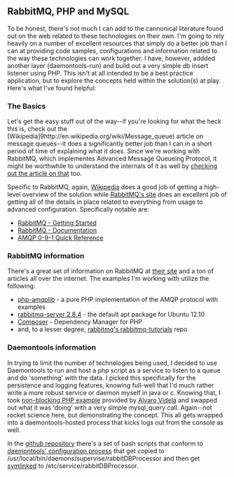 ## RabbitMQ, PHP and MySQL

To be honest, there's not much I can add to the cannonical literature found out on the web related to these technologies on their own.  I'm going to rely heavily on a number of excellent resources that simply do a better job than I can at providing code samples, configurations and information related to the way these technologies can work together.  I have,  however, addded another layer (daemontools-run) and build out a very simple db insert listener using PHP.  This isn't at all intended to be a best practice application, but to explore the concepts held within the solution(s) at play.  Here's what I've found helpful:

### The Basics

Let's get the easy stuff out of the way--if you're looking for what the heck this is, check out the [Wikipedia]9http://en.wikipedia.org/wiki/Message_queue) article on message queues--it does a significantly better job than I can in a short period of time of explaining what it does.  Since we're working with RabbitMQ, which implementes Advanced Message Queueing Protocol, it might be worthwhile to understand the internals of it as well by [checking out the article on that](http://en.wikipedia.org/wiki/Advanced_Message_Queuing_Protocol) too.

Specific to RabbitMQ, again, [Wikipedia](http://en.wikipedia.org/wiki/RabbitMQ) does a good job of getting a high-level overview of the solution while [RabbitMQ's site](http://www.rabbitmq.com) does an excellent job of getting all of the details in place related to everything from usage to advanced configuration.  Specifically notable are:

 * [RabbitMQ - Getting Started](http://www.rabbitmq.com/getstarted.html)
 * [RabbitMQ - Documentation](http://www.rabbitmq.com/documentation.html)
 * [AMQP 0-9-1 Quick Reference](http://www.rabbitmq.com/amqp-0-9-1-quickref.html)

### RabbitMQ information

There's a great set of information on RabbitMQ at [their site](http://www.rabbitmq.com) and a ton of articles all over the internet.  The examples I'm working with utilize the following:

 * [php-amqplib](https://github.com/videlalvaro/php-amqplib) - a pure PHP implementation of the AMQP protocol with examples
 * [rabbitmq-server 2.8.4](http://www.rabbitmq.com/install-debian.html) - the default apt package for Ubuntu 12.10
 * [Composer](http://getcomposer.org) - Dependency Manager for PHP
 * and, to a lesser degree, [rabbitmq's rabbitmq-tutorials](https://github.com/rabbitmq/rabbitmq-tutorials) repo
 
### Daemontools information

In trying to limit the number of technologies being used, I decided to use Daemontools to run and host a php script as a service to listen to a queue and do 'something' with the data.  I picked this specifically for the persistence and logging features, knowing full-well that I'd much rather write a more robust service or daemon myself in java or c.  Knowing that, I took [non-blocking PHP example](https://github.com/videlalvaro/php-amqplib/blob/master/demo/amqp_consumer_non_blocking.php) provided by [Alvaro Videla](https://github.com/videlalvaro) and swapped out what it was 'doing' with a very simple mysql_query call.  Again--not rocket science here, but demonstrating the concept.  This all gets wrapped into a daemontools-hosted process that kicks logs out from the console as well.  

In the [github repository](https://github.com/patrickmcclory/CodeSherpa/tree/master/RabbitMQPhpMySQL) there's a set of bash scripts that conform to [daemontools' configuration process](http://cr.yp.to/daemontools/faq/create.html#run) that get copied to /usr/local/bin/daemons/supervise/rabbitDBProcessor and then get [symlinked](http://en.wikipedia.org/wiki/Symbolic_link) to /etc/service/rabbitDBProcessor.  
